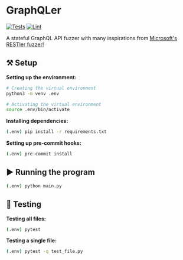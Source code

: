 # GraphQLer

[![Tests](https://github.com/omar2535/GraphQLer/actions/workflows/tests.yml/badge.svg?branch=main)](https://github.com/omar2535/GraphQLer/actions/workflows/tests.yml)
[![Lint](https://github.com/omar2535/GraphQLer/actions/workflows/lint.yml/badge.svg)](https://github.com/omar2535/GraphQLer/actions/workflows/lint.yml)

A stateful GraphQL API fuzzer with many inspirations from [Microsoft's RESTler fuzzer!](https://github.com/microsoft/restler-fuzzer)

## ⚒ Setup

**Setting up the environment:**

```sh
# Creating the virtual environment
python3 -m venv .env

# Activating the virtual environment
source .env/bin/activate
```

**Installing dependencies:**

```sh
(.env) pip install -r requirements.txt
```

**Setting up pre-commit hooks:**

```sh
(.env) pre-commit install
```

## ▶ Running the program

```sh
(.env) python main.py
```

## 🧪 Testing

**Testing all files:**

```sh
(.env) pytest
```

**Testing a single file:**

```sh
(.env) pytest -q test_file.py
```
